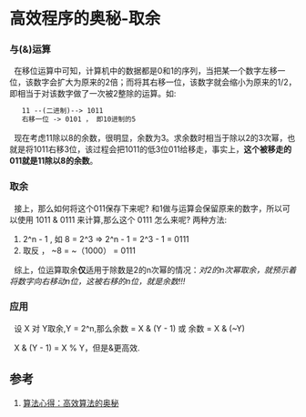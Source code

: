 # 高效程序的奥秘-取余
### 与(&)运算
&nbsp;&nbsp;在移位运算中可知，计算机中的数据都是0和1的序列，当把某一个数字左移一位，该数字会扩大为原来的2倍；而将其右移一位，该数字就会缩小为原来的1/2，即相当于对该数字做了一次被2整除的运算。如:
```txt
   11 --(二进制)--> 1011
   右移一位 -> 0101 ， 即10进制的5
```
&nbsp;&nbsp;现在考虑11除以8的余数，很明显，余数为3。求余数时相当于除以2的3次幂，也就是将1011右移3位，该过程会把1011的低3位011给移走，事实上，**这个被移走的011就是11除以8的余数**。

### 取余
&nbsp;&nbsp;接上，那么如何将这个011保存下来呢? 和1做与运算会保留原来的数字，所以可以使用 1011 & 0111 来计算,那么这个 0111 怎么来呢? 两种方法:
1. 2^n - 1 , 如 8 = 2^3 => 2^n - 1 = 2^3 - 1 = 0111
2. 取反 ， ~8 = ~（1000） = 0111

&nbsp;&nbsp;综上，位运算取余**仅**适用于除数是2的n次幂的情况：*对2的n次幂取余，就预示着将数字向右移动n位，这被右移的n位，就是余数!!!*

### 应用
&nbsp;&nbsp;设 X 对 Y取余,Y = 2^n,那么余数 = X & (Y - 1) 或  余数 = X & (~Y) 

&nbsp;&nbsp;X & (Y - 1) = X % Y，但是&更高效.

## 参考
1. [算法心得：高效算法的奥秘]()
